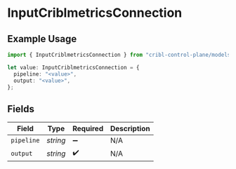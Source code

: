 # InputCriblmetricsConnection

## Example Usage

```typescript
import { InputCriblmetricsConnection } from "cribl-control-plane/models";

let value: InputCriblmetricsConnection = {
  pipeline: "<value>",
  output: "<value>",
};
```

## Fields

| Field              | Type               | Required           | Description        |
| ------------------ | ------------------ | ------------------ | ------------------ |
| `pipeline`         | *string*           | :heavy_minus_sign: | N/A                |
| `output`           | *string*           | :heavy_check_mark: | N/A                |